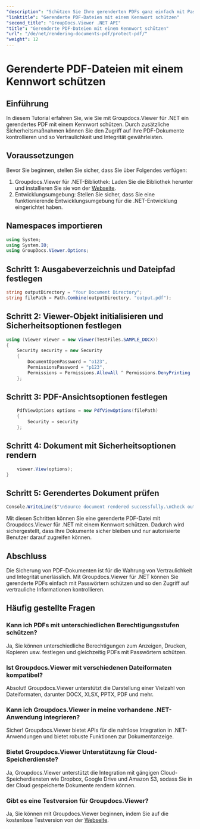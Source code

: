 ```yaml
---
"description": "Schützen Sie Ihre gerenderten PDFs ganz einfach mit Passwörtern mit Groupdocs.Viewer für .NET. So bleiben Ihre Dokumente sicher und vertraulich."
"linktitle": "Gerenderte PDF-Dateien mit einem Kennwort schützen"
"second_title": "GroupDocs.Viewer .NET API"
"title": "Gerenderte PDF-Dateien mit einem Kennwort schützen"
"url": "/de/net/rendering-documents-pdf/protect-pdf/"
"weight": 12
---
```


# Gerenderte PDF-Dateien mit einem Kennwort schützen

## Einführung
In diesem Tutorial erfahren Sie, wie Sie mit Groupdocs.Viewer für .NET ein gerendertes PDF mit einem Kennwort schützen. Durch zusätzliche Sicherheitsmaßnahmen können Sie den Zugriff auf Ihre PDF-Dokumente kontrollieren und so Vertraulichkeit und Integrität gewährleisten.
## Voraussetzungen
Bevor Sie beginnen, stellen Sie sicher, dass Sie über Folgendes verfügen:
1. Groupdocs.Viewer für .NET-Bibliothek: Laden Sie die Bibliothek herunter und installieren Sie sie von der [Webseite](https://releases.groupdocs.com/viewer/net/).
2. Entwicklungsumgebung: Stellen Sie sicher, dass Sie eine funktionierende Entwicklungsumgebung für die .NET-Entwicklung eingerichtet haben.

## Namespaces importieren
```csharp
using System;
using System.IO;
using GroupDocs.Viewer.Options;
```
## Schritt 1: Ausgabeverzeichnis und Dateipfad festlegen
```csharp
string outputDirectory = "Your Document Directory";
string filePath = Path.Combine(outputDirectory, "output.pdf");
```
## Schritt 2: Viewer-Objekt initialisieren und Sicherheitsoptionen festlegen
```csharp
using (Viewer viewer = new Viewer(TestFiles.SAMPLE_DOCX))
{
    Security security = new Security
    {
        DocumentOpenPassword = "o123",
        PermissionsPassword = "p123",
        Permissions = Permissions.AllowAll ^ Permissions.DenyPrinting
    };
```
## Schritt 3: PDF-Ansichtsoptionen festlegen
```csharp
    PdfViewOptions options = new PdfViewOptions(filePath)
    {
        Security = security
    };
```
## Schritt 4: Dokument mit Sicherheitsoptionen rendern
```csharp
    viewer.View(options);
}
```
## Schritt 5: Gerendertes Dokument prüfen
```csharp
Console.WriteLine($"\nSource document rendered successfully.\nCheck output in {outputDirectory}.");
```
Mit diesen Schritten können Sie eine gerenderte PDF-Datei mit Groupdocs.Viewer für .NET mit einem Kennwort schützen. Dadurch wird sichergestellt, dass Ihre Dokumente sicher bleiben und nur autorisierte Benutzer darauf zugreifen können.

## Abschluss
Die Sicherung von PDF-Dokumenten ist für die Wahrung von Vertraulichkeit und Integrität unerlässlich. Mit Groupdocs.Viewer für .NET können Sie gerenderte PDFs einfach mit Passwörtern schützen und so den Zugriff auf vertrauliche Informationen kontrollieren.

## Häufig gestellte Fragen
### Kann ich PDFs mit unterschiedlichen Berechtigungsstufen schützen?
Ja, Sie können unterschiedliche Berechtigungen zum Anzeigen, Drucken, Kopieren usw. festlegen und gleichzeitig PDFs mit Passwörtern schützen.
### Ist Groupdocs.Viewer mit verschiedenen Dateiformaten kompatibel?
Absolut! Groupdocs.Viewer unterstützt die Darstellung einer Vielzahl von Dateiformaten, darunter DOCX, XLSX, PPTX, PDF und mehr.
### Kann ich Groupdocs.Viewer in meine vorhandene .NET-Anwendung integrieren?
Sicher! Groupdocs.Viewer bietet APIs für die nahtlose Integration in .NET-Anwendungen und bietet robuste Funktionen zur Dokumentanzeige.
### Bietet Groupdocs.Viewer Unterstützung für Cloud-Speicherdienste?
Ja, Groupdocs.Viewer unterstützt die Integration mit gängigen Cloud-Speicherdiensten wie Dropbox, Google Drive und Amazon S3, sodass Sie in der Cloud gespeicherte Dokumente rendern können.
### Gibt es eine Testversion für Groupdocs.Viewer?
Ja, Sie können mit Groupdocs.Viewer beginnen, indem Sie auf die kostenlose Testversion von der [Webseite](https://releases.groupdocs.com/).